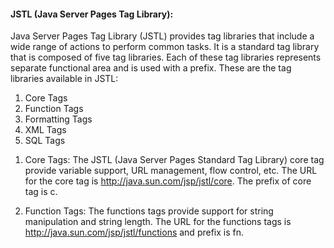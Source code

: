 #### JSTL (Java Server Pages Tag Library):

Java Server Pages Tag Library (JSTL) provides tag libraries that include a wide range of actions to perform common tasks. It is a standard tag library that is composed of five tag libraries. Each of these tag libraries represents separate functional area and is used with a prefix. These are the tag libraries available in JSTL:

1) Core Tags
2) Function Tags
3) Formatting Tags
4) XML Tags
5) SQL Tags


1. Core Tags: The JSTL (Java Server Pages Standard Tag Library) core tag provide variable support, URL management, flow control, etc. The URL for the core tag is http://java.sun.com/jsp/jstl/core. The prefix of core tag is c.

2. Function Tags: The functions tags provide support for string manipulation and string length. The URL for the functions tags is http://java.sun.com/jsp/jstl/functions and prefix is fn.
